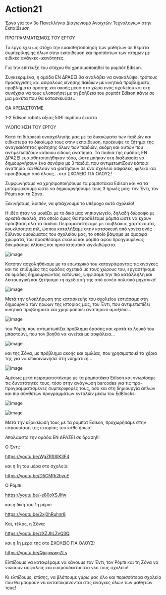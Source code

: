# Action21
Έργο για τον 3ο Πανελλήνιο Διαγωνισμό Ανοιχτών Τεχνολογιών στην Εκπαίδευση

ΠΡΟΓΡΑΜΜΑΤΙΣΜΟΣ ΤΟΥ ΕΡΓΟΥ 

Το έργο έχει ως στόχο την ευαισθητοποίηση των μαθητών σε θέματα συμπερίληψης όλων στην εκπαίδευση και προπάντων των ατόμων με ειδικές ανάγκες-ικανότητες. 

Για την επίτευξη του στόχου θα χρησιμοποιηθεί το ρομπότ Edison. 

Συγκεκριμένα, η ομάδα ΕΝ ΔΡΑΣΕΙ θα αναλάβει να ανακαλύψει τρόπους προσέγγισης και ασφαλούς κίνησης παιδιών με κινητικά προβλήματα, προβλήματα όρασης και ακοής μέσα στο χώρο ενός σχολείου και στη συνέχεια να τους υλοποιήσει με τη βοήθεια του ρομπότ Edison πάνω σε μια μακέτα που θα κατασκευάσει.

ΘΑ ΧΡΕΙΑΣΤΟΥΜΕ

1-2 Edison robots αξίας 50€ περίπου έκαστο


ΥΛΟΠΟΙΗΣΗ ΤΟΥ ΕΡΓΟΥ

Κατά τη διάρκειά ενασχόλησής μας με τα δικαιώματα των παιδιών και ειδικότερα το δικαίωμά τους στην εκπαίδευση, προέκυψε το ζήτημα της αναγκαιότητας φοίτησης όλων των παιδιών, ακόμη και αυτών που αντιμετωπίζουν κάποιου είδους αναπηρία. Τα παιδιά της ομάδας ΕΝ ΔΡΑΣΕΙ ευαισθητοποιήθηκαν τόσο, ώστε μπήκαν στη διαδικασία να δημιουργήσουν ένα σενάριο με 3 παιδιά, που αντιμετωπίζουν κάποια αναπηρία και θέλουν να φοιτήσουν σε ένα σχολείο ασφαλές, φιλικό και προσβάσιμο από όλους… στο ΣΧΟΛΕΙΟ ΓΙΑ ΟΛΟΥΣ!

Συμφωνήσαμε να χρησιμοποιήσουμε τα ρομποτάκια Edison και να τα μεταμφιέσουμε ώστε να δημιουργήσουμε τους 3 ήρωές μας: τον Έντι, τον Ρόμπι και τη Σόνα.

Ξεκινήσαμε, λοιπόν, να φτιάχνουμε το υπέροχο αυτό σχολείο!

Η ιδέα ήταν να μοιάζει με το δικό μας νηπιαγωγείο, δηλαδή διώροφο με αρκετά σκαλιά, στο οποίο όμως θα προσθέταμε ράμπα ώστε να έχουν πρόσβαση όλα τα παιδιά. Πειραματιστήκαμε με τουβλάκια, χαρτόκουτα, κουκλόσπιτα κτλ, ώσπου καταλήξαμε στην κατασκευή από γονέα ενός ξύλινου ομοιώματος του σχολείου μας, το οποίο βάψαμε με όμορφα χρώματα, του προσθέσαμε σκαλιά και ράμπα αφού προηγουμένως δοκιμάσαμε κλίσεις και προστατευτικά κιγκλιδώματα.

![image](https://user-images.githubusercontent.com/79393874/134803178-67d51652-7274-4f93-b82f-3b083a2ae8a6.png)

Κατόπιν ασχοληθήκαμε με το εσωτερικό του καταγράφοντας τις ανάγκες και τις επιθυμίες της ομάδας σχετικά με τους χώρους του, εργαστήκαμε σε ομάδες δημιουργώντας κατόψεις, ψηφίσαμε την πιο κατάλληλη και λειτουργική και ζητήσαμε τη σχεδίασή της από γονέα πολιτικό μηχανικό!

![image](https://user-images.githubusercontent.com/79393874/134803204-b58e4fa7-aa8a-4c90-85a2-43396b98b8f0.png)

Μετά την ολοκλήρωση της κατασκευής του σχολείου εστιάσαμε στη δημιουργία των ηρώων της ιστορίας μας, του Έντι, που αντιμετωπίζει κινητικά προβλήματα και χρησιμοποιεί αναπηρικό αμαξίδιο…

![image](https://user-images.githubusercontent.com/79393874/134803229-a3d318b1-c44e-45bb-a6a3-5dc7009f51b0.png)

του Ρόμπι, που αντιμετωπίζει πρόβλημα όρασης και κρατά το λευκό του μπαστούνι, που τον βοηθά να κινείται με ασφάλεια…

![image](https://user-images.githubusercontent.com/79393874/134803512-00e9a87f-26aa-4ee8-8b99-f03802a88e34.png)

και της Σόνα, με πρόβλημα ακοής και ομιλίας, που χρησιμοποιεί τα χέρια της για να επικοινωνήσει στη νοηματική…

![image](https://user-images.githubusercontent.com/79393874/134803268-310833d0-9845-465d-ac21-af675d08f8f4.png)

Αμέσως μετά πειραματιστήκαμε με τα ρομποτάκια Edison και γνωρίσαμε τις δυνατότητές τους, τόσο στην ανάγνωση barcodes για τις προ-προγραμματισμένες συμπεριφορές τους, όσο και στη δημιουργία απλών και πιο σύνθετων προγραμμάτων εντολών μέσω του EdBlocks:

![image](https://user-images.githubusercontent.com/79393874/134803280-f2135893-f174-46f6-bb93-386fe47b7d04.png)

![image](https://user-images.githubusercontent.com/79393874/134803291-6a2046e1-886d-4d2b-b64c-9f239c4a875d.png)

Μετά την εξοικείωσή τους με τα ρομπότ Edison, προχωρήσαμε στην παρουσίαση της ιστορίας του κάθε ήρωα!

Απολαύστε την ομάδα ΕΝ ΔΡΑΣΕΙ σε δράση!!!

Ο Έντι:

https://youtu.be/WgZRSSIK3F4

και η 1η του μέρα στο σχολείο:

https://youtu.be/D5CMfh2byuE


Ο Ρόμπι:

https://youtu.be/-e80oXSJIfw

και η δική του 1η μέρα:

https://youtu.be/2xj0hRuhnr8


Και, τέλος, η Σόνα:

https://youtu.be/zXZJhLZvQ3Q

και η 1η μέρα της στο ΣΧΟΛΕΙΟ ΓΙΑ ΟΛΟΥΣ:

https://youtu.be/QjujpwwgZLs


Ελπίζουμε να καταφέραμε να κάνουμε τον Έντι, τον Ρόμπι και τη Σόνα να νιώσουν ασφαλείς και ευπρόσδεκτοι στο νέο τους σχολείο!

Κι ελπίζουμε, επίσης, να βλέπουμε γύρω μας όλο και περισσότερα σχολεία που θα μπορούν να ανταποκρίνονται στις ανάγκες όλων των μαθητών τους!


